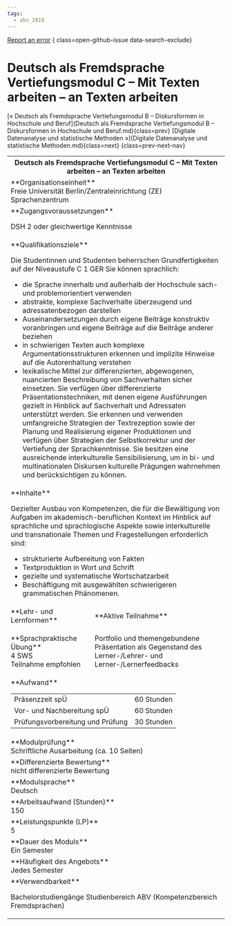 ```yaml
---
tags:
  - abv_2018
---
```

[Report an error](https://github.com/SGSSGene/FUB-SUP/issues/new?title=Error%20in%20%22Deutsch%20als%20Fremdsprache%20Vertiefungsmodul%20C%20%E2%80%93%20Mit%20Texten%20arbeiten%20%E2%80%93%20an%20Texten%20arbeiten%22&body=There%20seems%20to%20be%20an%20error%20in%20module%20%22Deutsch%20als%20Fremdsprache%20Vertiefungsmodul%20C%20%E2%80%93%20Mit%20Texten%20arbeiten%20%E2%80%93%20an%20Texten%20arbeiten%22%2E%0A%0A%3CDescribe%20here%20a%20slightly%20more%20detailed%20description%20of%20what%20is%20wrong%3E&labels=bug)
{ class=open-github-issue data-search-exclude}

# Deutsch als Fremdsprache Vertiefungsmodul C – Mit Texten arbeiten – an Texten arbeiten

[« Deutsch als Fremdsprache Vertiefungsmodul B – Diskursformen in Hochschule und Beruf](Deutsch als Fremdsprache Vertiefungsmodul B – Diskursformen in Hochschule und Beruf.md){class=prev}
[Digitale Datenanalyse und statistische Methoden »](Digitale Datenanalyse und statistische Methoden.md){class=next}
{class=prev-next-nav}

<table markdown id="moduledesc">
<tr markdown class="moduledesc_head"><th colspan="2">Deutsch als Fremdsprache Vertiefungsmodul C – Mit Texten arbeiten – an Texten arbeiten </th></tr>
<tr markdown><td colspan="2">**Organisationseinheit**   <br>Freie Universität Berlin/Zentraleinrichtung (ZE) Sprachenzentrum</td></tr>


<tr markdown><td colspan="2">**Zugangsvoraussetzungen** <br>

DSH 2 oder gleichwertige Kenntnisse


</td></tr>
<tr markdown><td colspan="2">**Qualifikationsziele**    <br>

Die Studentinnen und Studenten beherrschen Grundfertigkeiten auf der
Niveaustufe C 1 GER Sie können sprachlich:

- die Sprache innerhalb und außerhalb der Hochschule sach- und
  problemorientiert verwenden
- abstrakte, komplexe Sachverhalte überzeugend und adressatenbezogen
  darstellen
- Auseinandersetzungen durch eigene Beiträge konstruktiv voranbringen und
  eigene Beiträge auf die Beiträge anderer beziehen
- in schwierigen Texten auch komplexe Argumentationsstrukturen erkennen und
  implizite Hinweise auf die Autorenhaltung verstehen
- lexikalische Mittel zur differenzierten, abgewogenen, nuancierten
  Beschreibung von Sachverhalten sicher einsetzen. Sie verfügen über
  differenzierte Präsentationstechniken, mit denen eigene Ausführungen
  gezielt in Hinblick auf Sachverhalt und Adressaten unterstützt werden. Sie
  erkennen und verwenden umfangreiche Strategien der Textrezeption sowie der
  Planung und Realisierung eigener Produktionen und verfügen über Strategien
  der Selbstkorrektur und der Vertiefung der Sprachkenntnisse. Sie besitzen
  eine ausreichende interkulturelle Sensibilisierung, um in bi- und
  multinationalen Diskursen kulturelle Prägungen wahrnehmen und
  berücksichtigen zu können.


</td></tr>
<tr markdown><td colspan="2">**Inhalte**                <br>

Gezielter Ausbau von Kompetenzen, die für die Bewältigung von Aufgaben im
akademisch-beruflichen Kontext im Hinblick auf sprachliche und
sprachlogische Aspekte sowie interkulturelle und transnationale Themen und
Fragestellungen erforderlich sind:

- strukturierte Aufbereitung von Fakten
- Textproduktion in Wort und Schrift
- gezielte und systematische Wortschatzarbeit
- Beschäftigung mit ausgewählten schwierigeren grammatischen Phänomenen.


</td></tr>

<tr markdown><td>**Lehr- und Lernformen**</td><td>**Aktive Teilnahme**</td></tr>
<tr markdown><td> **Sprachpraktische Übung** <br>4 SWS <br> Teilnahme empfohlen</td><td>

Portfolio und themengebundene Präsentation als Gegenstand des Lerner-/Lehrer- und Lerner-/Lernerfeedbacks
</td></tr>
<tr markdown><td colspan="2">**Aufwand**                <br>
<table class="aufwand_table">
<tr><td>Präsenzzeit spÜ</td><td>60 Stunden</td></tr>
<tr><td>Vor- und Nachbereitung spÜ</td><td>60 Stunden</td></tr>
<tr><td>Prüfungsvorbereitung und Prüfung</td><td>30 Stunden</td></tr>
</table>

</td></tr>
<tr markdown><td colspan="2">**Modulprüfung**             <br>Schriftliche Ausarbeitung (ca. 10 Seiten)


</td></tr>
<tr markdown><td colspan="2">**Differenzierte Bewertung** <br>nicht differenzierte Bewertung

</td></tr>
<tr markdown><td colspan="2">**Modulsprache**             <br>Deutsch</td></tr>
<tr markdown><td colspan="2">**Arbeitsaufwand (Stunden)** <br>150</td></tr>
<tr markdown><td colspan="2">**Leistungspunkte (LP)**     <br>5</td></tr>
<tr markdown><td colspan="2">**Dauer des Moduls**         <br>Ein Semester</td></tr>
<tr markdown><td colspan="2">**Häufigkeit des Angebots**  <br>Jedes Semester</td></tr>
<tr markdown><td colspan="2">**Verwendbarkeit**           <br>

Bachelorstudiengänge Studienbereich ABV (Kompetenzbereich Fremdsprachen)


</td></tr>

</table>

